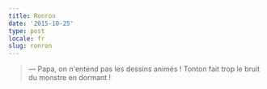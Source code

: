 ```yaml
---
title: Ronron
date: '2015-10-25'
type: post
locale: fr
slug: ronron
---
```


> — Papa, on n'entend pas les dessins animés ! Tonton fait trop le bruit du monstre en dormant !
